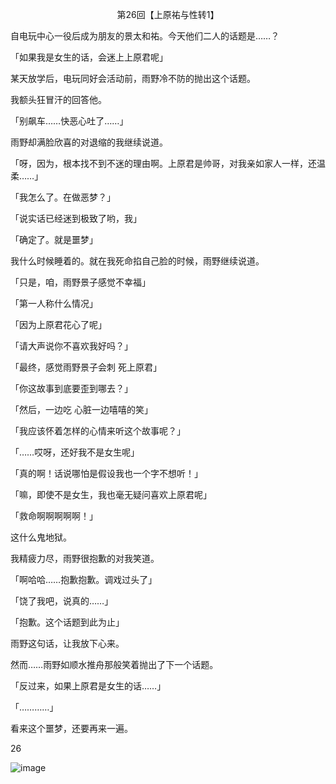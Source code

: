 <p align="center">第26回【上原祐与性转1】</p>

自电玩中心一役后成为朋友的景太和祐。今天他们二人的话题是……？

「如果我是女生的话，会迷上上原君呢」

某天放学后，电玩同好会活动前，雨野冷不防的抛出这个话题。

我额头狂冒汗的回答他。

「别飙车……快恶心吐了……」

雨野却满脸欣喜的对退缩的我继续说道。

「呀，因为，根本找不到不迷的理由啊。上原君是帅哥，对我亲如家人一样，还温柔……」

「我怎么了。在做恶梦？」

「说实话已经迷到极致了哟，我」

「确定了。就是噩梦」

我什么时候睡着的。就在我死命掐自己脸的时候，雨野继续说道。

「只是，咱，雨野景子感觉不幸福」

「第一人称什么情况」

「因为上原君花心了呢」

「请大声说你不喜欢我好吗？」

「最终，感觉雨野景子会刺 死上原君」

「你这故事到底要歪到哪去？」

「然后，一边吃 心脏一边嘻嘻的笑」

「我应该怀着怎样的心情来听这个故事呢？」

「……哎呀，还好我不是女生呢」

「真的啊！话说哪怕是假设我也一个字不想听！」

「嘛，即使不是女生，我也毫无疑问喜欢上原君呢」

「救命啊啊啊啊啊！」

这什么鬼地狱。

我精疲力尽，雨野很抱歉的对我笑道。

「啊哈哈……抱歉抱歉。调戏过头了」

「饶了我吧，说真的……」

「抱歉。这个话题到此为止」

雨野这句话，让我放下心来。

然而……雨野如顺水推舟那般笑着抛出了下一个话题。

「反过来，如果上原君是女生的话……」

「…………」

看来这个噩梦，还要再来一遍。

26

![image](http://pic.wenku8.com/pictures/2/2082/107167/133309.jpg)

